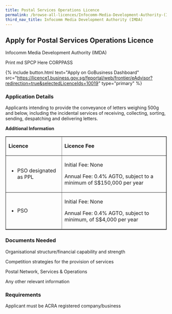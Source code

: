 ```yaml
---
title: Postal Services Operations Licence
permalink: /browse-all-licences/Infocomm-Media-Development-Authority-(IMDA)/Postal-Services-Operations-Licence
third_nav_title: Infocomm Media Development Authority (IMDA)
---
```


## Apply for Postal Services Operations Licence

Infocomm Media Development Authority (IMDA)

Print md SPCP Here CORPPASS

{% include button.html text="Apply on GoBusiness Dashboard" src="https://licence1.business.gov.sg/feportal/web/frontier/eAdvisor?redirection=true&selectedLicenceIds=10019" type="primary" %}

### Application Details

<p>Applicants intending to provide the conveyance of letters weighing 500g and below, including the incidental services of receiving, collecting, sorting, sending, despatching and delivering letters.</p>

**Additional Information**

<table border="1" cellspacing="0" cellpadding="0">
<tbody>
<tr>
<td>
<p><strong>Licence</strong></p>
</td>
<td>
<p><strong>Licence Fee</strong></p>
</td>
</tr>
<tr>
<td>
<ul>
<li>PSO designated as PPL</li>
</ul>
</td>
<td>
<p>Initial Fee: None</p>
<p>Annual Fee:  0.4% AGTO, subject to a minimum  of S$150,000 per year</p>
</td>
</tr>
<tr>
<td>
<ul>
<li>PSO</li>
</ul>
</td>
<td>
<p>Initial Fee:  None</p>
<p>Annual Fee: 0.4% AGTO, subject to minimum,  of S$4,000 per year</p>
</td>
</tr>
</tbody>
</table>

### Documents Needed

Organisational structure/financial capability and strength

Competition strategies for the provision of services

Postal Network, Services & Operations

Any other relevant information

### Requirements

Applicant must be ACRA registered company/business

